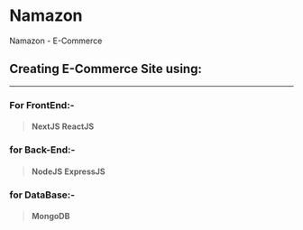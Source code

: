 # Namazon
Namazon - E-Commerce

## Creating E-Commerce Site using:
----
### For FrontEnd:-
####
> **NextJS**
> **ReactJS**

### for Back-End:-
####
> **NodeJS**
> **ExpressJS**

### for DataBase:-
####
> **MongoDB**
